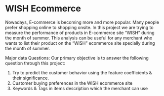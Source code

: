 # WISH Ecommerce
Nowadays, E-commerce is becoming more and more popular. Many people prefer shopping online to shopping onsite. In this project we are trying to measure the performance of products in E-commerce site “WISH” during the month of summer. This analysis can be useful for any merchant who wants to list their product on the “WISH” ecommerce site specially during the month of summer.

Major data Questions:
Our primary objective is to answer the following question through this project:
1. Try to predict the customer behavior using the feature coefficients & their significance.
2. Customer buying preferences in the WISH ecommerce site
3. Keywords & Tags in items description which the merchant can use
